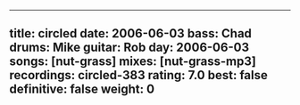 
---
title: circled
date: 2006-06-03
bass:	Chad
drums:	Mike
guitar:	Rob
day: 2006-06-03
songs: [nut-grass]
mixes: [nut-grass-mp3]
recordings: circled-383
rating: 7.0
best: false
definitive: false
weight: 0
---
